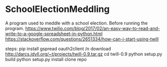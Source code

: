# SchoolElectionMeddling
A program used to meddle with a school election.
Before running the program.
https://www.twilio.com/blog/2017/02/an-easy-way-to-read-and-write-to-a-google-spreadsheet-in-python.html
https://stackoverflow.com/questions/2651334/how-can-i-start-using-twill

steps:
pip install gspread oauth2client /n
download http://darcs.idyll.org/~t/projects/twill-0.9.tar.gz
cd twill-0.9
python setup.py build
python setup.py install
clone repo
